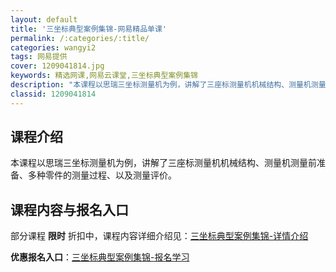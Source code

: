 ```yaml
---
layout: default
title: '三坐标典型案例集锦-网易精品单课'
permalink: /:categories/:title/
categories: wangyi2
tags: 网易提供
cover: 1209041814.jpg
keywords: 精选网课,网易云课堂,三坐标典型案例集锦
description: "本课程以思瑞三坐标测量机为例，讲解了三座标测量机机械结构、测量机测量前准备、多种零件的测量过程、以及测量评价。三坐标典型案例集锦"
classid: 1209041814
---
```


## 课程介绍

本课程以思瑞三坐标测量机为例，讲解了三座标测量机机械结构、测量机测量前准备、多种零件的测量过程、以及测量评价。

## 课程内容与报名入口

部分课程 **限时** 折扣中，课程内容详细介绍见：[三坐标典型案例集锦-详情介绍](https://study.163.com/course/introduction/1209041814.htm?share=1&shareId=1025206652&utm_campaign=share&utm_medium=iphoneShare&utm_source=&utm_u=1025206652)

**优惠报名入口**：[三坐标典型案例集锦-报名学习](https://study.163.com/course/introduction/1209041814.htm?share=1&shareId=1025206652&utm_campaign=share&utm_medium=iphoneShare&utm_source=&utm_u=1025206652)

